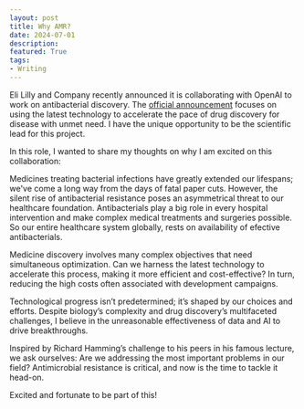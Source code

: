 ```yaml
---
layout: post
title: Why AMR?
date: 2024-07-01
description:
featured: True
tags:
- Writing
---
```


Eli Lilly and Company recently announced it is collaborating with OpenAI to work on antibacterial discovery. The [official announcement](https://investor.lilly.com/news-releases/news-release-details/lilly-collaborates-openai-discover-novel-medicines-treat-drug) focuses on using the latest technology to accelerate the pace of drug discovery for disease with unmet need. I have the unique opportunity to be the scientific lead for this project.

In this role, I wanted to share my thoughts on why I am excited on this collaboration: 

Medicines treating bacterial infections have greatly extended our lifespans; we've come a long way from the days of fatal paper cuts. However, the silent rise of antibacterial resistance poses an asymmetrical threat to our healthcare foundation. Antibacterials play a big role in every hospital intervention and make complex medical treatments and surgeries possible. So our entire healthcare system globally, rests on availability of efective antibacterials. 
  
Medicine discovery involves many complex objectives that need simultaneous optimization. Can we harness the latest technology to accelerate this process, making it more efficient and cost-effective? In turn, reducing the high costs often associated with development campaigns.  
  
Technological progress isn’t predetermined; it’s shaped by our choices and efforts. Despite biology’s complexity and drug discovery’s multifaceted challenges, I believe in the unreasonable effectiveness of data and AI to drive breakthroughs.  
  
Inspired by Richard Hamming’s challenge to his peers in his famous lecture, we ask ourselves: Are we addressing the most important problems in our field? Antimicrobial resistance is critical, and now is the time to tackle it head-on.  
  
Excited and fortunate to be part of this!